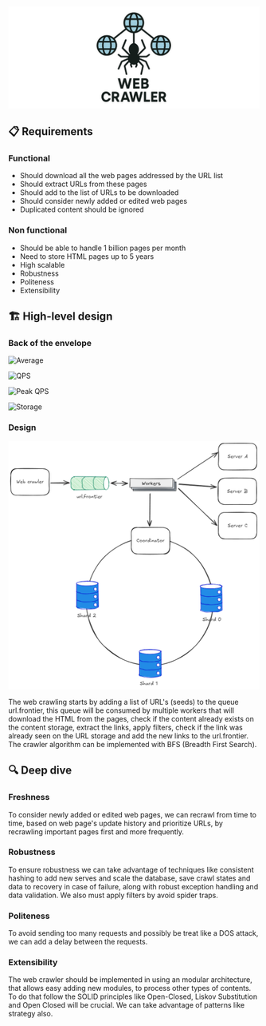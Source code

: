 ![Web crawler](docs/assets/web-crawler.png)
## 📋 Requirements
### Functional
- Should download all the web pages addressed by the URL list
- Should extract URLs from these pages
- Should add to the list of URLs to be downloaded
- Should consider newly added or edited web pages
- Duplicated content should be ignored
### Non functional
- Should be able to handle 1 billion pages per month
- Need to store HTML pages up to 5 years
- High scalable
- Robustness
- Politeness
- Extensibility

## 🏗️ High-level design
### Back of the envelope
![Average](https://latex.codecogs.com/png.image?\large&space;\dpi{100}\bg{white}Average\;web\;page\;size=500kb)

![QPS](https://latex.codecogs.com/png.image?\large&space;\dpi{100}\bg{white}QPS=\frac{1billon_{requests/day}}{30_{days}*24_{hours}*3600_{seconds}}\cong400)

![Peak QPS](https://latex.codecogs.com/png.image?\large&space;\dpi{100}\bg{white}QPS_{peak}=2*QPS=800)

![Storage](https://latex.codecogs.com/png.image?\large&space;\dpi{100}\bg{white}Storage\;capacity=1billion_{requests/day}*500kb_{average\;web\;page\;size}*12_{months}*\5_{years}=30_{PB})

### Design
![Web crawler](docs/assets/web-crawler.excalidraw.png)

The web crawling starts by adding a list of URL's (seeds) to the queue url.frontier, this queue will be consumed by multiple workers that will download the HTML from the pages, check if the content already exists on the content storage, extract the links, apply filters, check if the link was already seen on the URL storage and add the new links to the url.frontier. The crawler algorithm can be implemented with BFS (Breadth First Search).

## 🔍 Deep dive
### Freshness
To consider newly added or edited web pages, we can recrawl from time to time, based on web page's update history and prioritize URLs, by recrawling important pages first and more frequently.
### Robustness
To ensure robustness we can take advantage of techniques like consistent hashing to add new serves and scale the database, save crawl states and data to recovery in case of failure, along with robust exception handling and data validation. We also must apply filters by avoid spider traps.
### Politeness
To avoid sending too many requests and possibly be treat like a DOS attack, we can add a delay between the requests.
### Extensibility
The web crawler should be implemented in using an modular architecture, that allows easy adding new modules, to process other types of contents. To do that follow the SOLID principles like Open-Closed, Liskov Substitution and Open Closed will be crucial. We can take advantage of patterns like strategy also.
